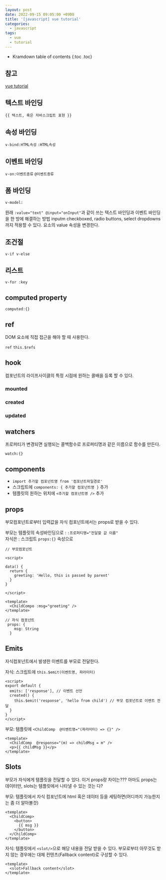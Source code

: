 ```yaml
---
layout: post
date: 2022-09-15 09:05:00 +0900
title: '[javascript] vue tutorial'
categories:
  - javascript
tags:
  - vue
  - tutorial
---
```


* Kramdown table of contents
{:toc .toc}

## 참고

[vue tutorial](https://vuejs.org/tutorial/#step-1)  


## 텍스트 바인딩

`{{ 텍스트, 혹은 자바스크립트 표현 }}`

## 속성 바인딩

`v-bind:HTML속성`
`:HTML속성`

## 이벤트 바인딩

`v-on:이벤트종류`
`@이벤트종류`

## 폼 바인딩

`v-model:`

원래 `:value="text" @input="onInput"`과 같이 쓰는 텍스트 바인딩과 이벤트 바인딩을 한 방에 해결하는 방법
inputm checkboxed, radio buttons, select dropdowns 까지 적용할 수 있다. 
요소의 value 속성을 변경한다.

## 조건절

`v-if v-else`

## 리스트

`v-for :key`

## computed property

`computed:{}`

## ref

DOM 요소에 직접 접근을 해야 할 때 사용한다.

`ref`
`this.$refs`


## hook

컴포넌트의 라이프사이클의 특정 시점에 원하는 콜배을 등록 할 수 있다.

### mounted

### created

### updated


## watchers

프로퍼티가 변경되면 실행되는 콜백함수로 프로퍼티명과 같은 이름으로 함수를 만든다. 

`watch:{}`


## components

- `import 추가할 컴포넌트명 from '컴포넌트파일경로'`
- 스크립트에 `components: { 추가할 컴포넌트명 }` 추가
- 템플릿의 원하는 위치에 `<추가할 컴포넌트명 />` 추가


## props

부모컴포넌트로부터 입력값을 자식 컴포넌트에서는 props로 받을 수 있다. 

부모는 템플릿의 속성바인딩으로 : `:프로퍼티명="전달할 값 이름"`  
자식은 : 스크립트 `props:{}` 속성으로 


```
// 부모컴포넌트

<script>

data() {
  return {
    greeting: 'Hello, this is passed by parent'
  }
}

</script>

<template>
  <ChildCompo :msg="greeting" />
</template>
```

```
// 자식 컴포넌트
 props: {
    msg: String
  }
```

## Emits

자식컴포넌트에서 발생한 이벤트를 부모로 전달한다. 

자식: 스크립트에 `this.$emit(이벤트명, 파라미터)`  

```
<script>
export default {
  emits: ['response'], // 이벤트 선언
  created() {
    this.$emit('response', 'hello from child') // 부모 컴포넌트로 이벤트 전달 
  }
}
</script>
```



부모: 템플릿에 `<ChildComp  @이벤트명="(파라미터) => {}" />`

```
<template>
  <ChildComp  @response="(m) => childMsg = m" />
  <p>{{ childMsg }}</p>
</template>
```

## Slots

부모가 자식에게 템플릿을 전달할 수 있다. 
이거 props랑 차이는??? 아마도 props는 데이터만, slots는 템플릿에서 나타낼 수 있는 것는 다?


부모: 템플릿에서 자식 컴포넌트에 html 혹은 데이터 등을 세팅하면(어디까지 가능한지는 좀 더 알아볼것)
```
<template>
  <ChildComp>
    <button>
      {{ msg }}  
    </button>
  </ChildComp>
</template>
```

자식: 템플릿에서 `<slot/>`으로 해당 내용을 전달 받을 수 있다. 부모로부터 아무것도 받지 않는 경우에는 대체 컨텐츠(Fallback content)로 구성할 수 있다. 

```
<template>
  <slot>Fallback content</slot>
</template>
```

